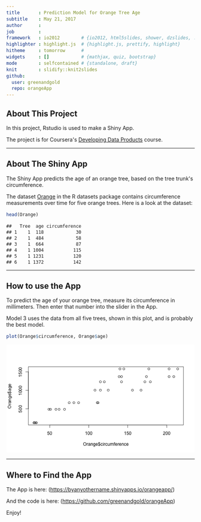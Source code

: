 ```yaml
---
title       : Prediction Model for Orange Tree Age
subtitle    : May 21, 2017
author      : 
job         : 
framework   : io2012        # {io2012, html5slides, shower, dzslides, ...}
highlighter : highlight.js  # {highlight.js, prettify, highlight}
hitheme     : tomorrow      # 
widgets     : []            # {mathjax, quiz, bootstrap}
mode        : selfcontained # {standalone, draft}
knit        : slidify::knit2slides
github:
  user: greenandgold
  repo: orangeApp
---
```


## About This Project

In this project, Rstudio is used to make a Shiny App. 

The project is for Coursera's [Developing Data Products](https://www.coursera.org/learn/data-products) course. 

---

## About The Shiny App

The Shiny App predicts the age of an orange tree, based on the tree trunk's circumference. 

The dataset [Orange](https://stat.ethz.ch/R-manual/R-devel/library/datasets/html/Orange.html) in the R datasets package contains circumference measurements over time for five orange trees. Here is a look at the dataset:


```r
head(Orange)
```

```
##   Tree  age circumference
## 1    1  118            30
## 2    1  484            58
## 3    1  664            87
## 4    1 1004           115
## 5    1 1231           120
## 6    1 1372           142
```

---

## How to use the App

To predict the age of your orange tree, measure its circumference in millimeters. Then enter that number into the slider in the App. 

Model 3 uses the data from all five trees, shown in this plot, and is probably the best model.


```r
plot(Orange$circumference, Orange$age)
```

![plot of chunk unnamed-chunk-2](figure/unnamed-chunk-2-1.png)

---

## Where to Find the App

The App is here: (https://byanyothername.shinyapps.io/orangeapp/)

And the code is here: (https://github.com/greenandgold/orangeApp)

Enjoy!



